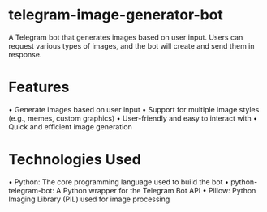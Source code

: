# telegram-image-generator-bot
A Telegram bot that generates images based on user input. Users can request various types of images, and the bot will create and send them in response.
# Features
• Generate images based on user input
• Support for multiple image styles (e.g., memes, custom graphics)
• User-friendly and easy to interact with
• Quick and efficient image generation
# Technologies Used
• Python: The core programming language used to build the bot
• python-telegram-bot: A Python wrapper for the Telegram Bot API
• Pillow: Python Imaging Library (PIL) used for image processing
